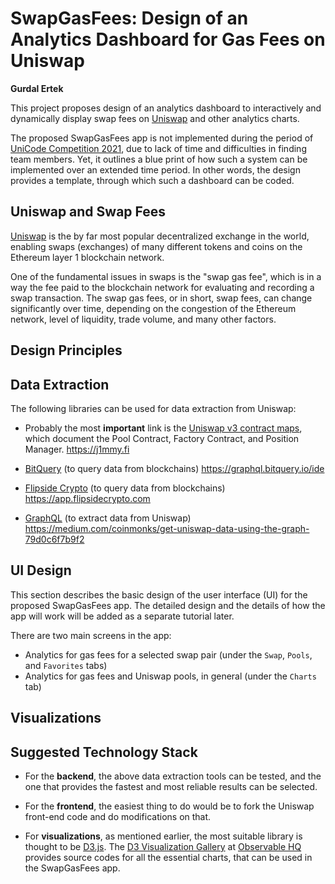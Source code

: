 # SwapGasFees: Design of an Analytics Dashboard for Gas Fees on Uniswap 

**Gurdal Ertek**

This project proposes design of an analytics dashboard to interactively and dynamically display swap fees on [Uniswap](https://uniswap.org) and other analytics charts. 

The proposed SwapGasFees app is not implemented during the period of [UniCode Competition 2021](https://unicode.ethglobal.com/), due to lack of time and difficulties in finding team members. Yet, it outlines a blue print of how such a system can be implemented over an extended time period. In other words, the design provides a template, through which such a dashboard can be coded.

## Uniswap and Swap Fees

[Uniswap](https://uniswap.org) is the by far most popular decentralized exchange in the world, enabling swaps (exchanges) of many different tokens and coins on the Ethereum layer 1 blockchain network.

One of the fundamental issues in swaps is the "swap gas fee", which is in a way the fee paid to the blockchain network for evaluating and recording a swap transaction. The swap gas fees, or in short, swap fees, can change significantly over time, depending on the congestion of the Ethereum network, level of liquidity, trade volume, and many other factors. 

## Design Principles


## Data Extraction

The following libraries can be used for data extraction from Uniswap:

* Probably the most **important** link is the [Uniswap v3 contract maps](https://j1mmy.fi), which document the Pool Contract, Factory Contract, and Position Manager.
https://j1mmy.fi 

* [BitQuery](https://graphql.bitquery.io/ide) (to query data from blockchains)
https://graphql.bitquery.io/ide

* [Flipside Crypto](https://app.flipsidecrypto.com) (to query data from blockchains)
https://app.flipsidecrypto.com

* [GraphQL](https://medium.com/coinmonks/get-uniswap-data-using-the-graph-79d0c6f7b9f2) (to extract data from Uniswap)
https://medium.com/coinmonks/get-uniswap-data-using-the-graph-79d0c6f7b9f2

## UI Design 

This section describes the basic design of the user interface (UI) for the proposed SwapGasFees app. The detailed design and the details of how the app will work will be added as a separate tutorial later. 

There are two main screens in the app:

- Analytics for gas fees for a selected swap pair  (under the `Swap`, `Pools`, and `Favorites` tabs) 
- Analytics for gas fees and Uniswap pools, in general (under the `Charts` tab)



## Visualizations


## Suggested Technology Stack

* For the **backend**, the above data extraction tools can be tested, and the one that provides the fastest and most reliable results can be selected.

* For the **frontend**, the easiest thing to do would be to fork the Uniswap front-end code and do modifications on that. 

* For **visualizations**, as mentioned earlier, the most suitable library is thought to be [D3.js](https://d3js.org/). The [D3 Visualization Gallery](https://observablehq.com/@d3/gallery) at [Observable HQ](https://observablehq.com/@d3/) provides source codes for all the essential charts, that can be used in the SwapGasFees app.



